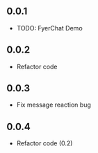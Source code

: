 ## 0.0.1

* TODO: FyerChat Demo

## 0.0.2
* Refactor code

## 0.0.3
* Fix message reaction bug

## 0.0.4
* Refactor code (0.2)
